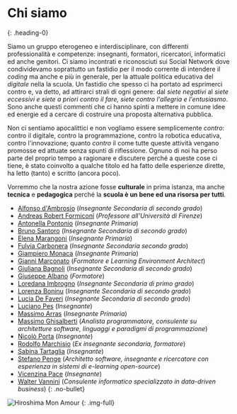 # Chi siamo
{: .heading-0}

Siamo un gruppo eterogeneo e interdisciplinare, con differenti professionalità e competenze: insegnanti, formatori, ricercatori, informatici ed anche genitori. Ci siamo incontrati e riconosciuti sui Social Network dove condividevamo soprattutto un fastidio per il modo corrente di intendere il *coding* ma anche e più in generale, per la attuale politica educativa del *digitale* nella la scuola. Un fastidio che spesso ci ha portato ad esprimerci contro e, va detto, ad attirarci strali di ogni genere: dal *siete negativi* al *siete eccessivi e siete a priori contro il fare, siete contro l'allegria e l'entusiasmo*. Sono anche questi commenti che ci hanno spinti a mettere in comune idee ed energie ed a cercare di costruire una proposta alternativa pubblica.

Non ci sentiamo apocalittici e non vogliamo essere semplicemente *contro*: contro il digitale, contro la programmazione, contro la robotica educativa, contro l'innovazione; quanto *contro* il come tutte queste attività vengano promosse ed attuate senza spunti di riflessione. Ognuno di noi ha perso parte del proprio tempo a ragionare e discutere perché a queste cose ci tiene, è stato coinvolto a qualche titolo ed ha fatto delle esperienze dirette, ha letto (tanto) e scritto (ancora poco).

Vorremmo che la nostra azione fosse **culturale** in prima istanza, ma anche **tecnica** e **pedagogica** perché la **scuola è un bene ed una risorsa per tutti**.

+ [Alfonso d'Ambrosio]() (*Insegnante Secondaria di secondo grado*)
+ [Andreas Robert Formiconi](https://iamarf.org) (*Professore all'Università di Firenze*)
+ [Antonella Pontonio]() (*Insegnante Primaria*)
+ [Bruno Santoro]() (*Insegnante Secondaria di secondo grado*)
+ [Elena Marangoni]() (*Insegnante Primaria*)
+ [Fulvia Carbonera]() (*Insegnante Secondaria secondo grado*)
+ [Giampiero Monaca]() (*Insegnante Primaria*)
+ [Gianni Marconato](http://www.giannimarconato.it) (*Formatore e Learning Environment Architect*)
+ [Giuliana Bagnoli]() (*Insegnante Secondaria di secondo grado*)
+ [Giuseppe Albano]() (*Formatore*)
+ [Loredana Imbrogno]() (*Insegnante Secondaria di primo grado*)
+ [Lorenza Boninu]() (*Insegnante Secondaria di secondo grado*)
+ [Lucia De Faveri]() (*Insegnante Secondaria di secondo grado*)
+ [Luciano Pes]() (*Insegnante*)
+ [Massimo Arras]() (*Insegnante Primaria*)
+ [Massimo Ghisalberti](http://minimalprocedure.pragmas.org/) (*Analista programmatore, consulente su architetture software, linguaggi e paradigmi di programmazione*)
+ [Nicolò Porta]() (*Insegnante*)
+ [Rodolfo Marchisio]() (*Ex insegnante secondaria, formatore*)
+ [Sabina Tartaglia]() (*Insegnante*)
+ [Stefano Penge](http://steve.lynxlab.com/) (*Architetto software, insegnante e ricercatore con esperienza in sistemi di e-learning open-source*)
+ [Vicenzina Pace]() (*Insegnante*)
+ [Walter Vannini](http://www.mind-spa.it) (*Consulente informatico specializzato in data-driven business*)
{: .no-bullet}

![Hiroshima Mon Amour](/images/film-2.jpg "Hiroshima Mon Amour")
{: .img-full}
